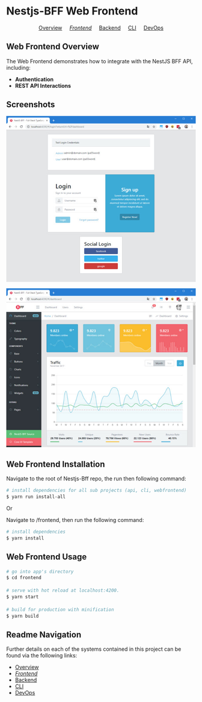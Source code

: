 # Nestjs-BFF Web Frontend

<p align="center">
  <a href="../README.md">Overview</a>
  &nbsp;&nbsp;&nbsp;
	<i><a href="README.md">Frontend</a></i>
  &nbsp;&nbsp;&nbsp;
	<a href="../backend/README.md">Backend</a>
  &nbsp;&nbsp;&nbsp;
	<a href="../cli/README.md">CLI</a>
  &nbsp;&nbsp;&nbsp;
	<a href="../DEVOPS.md">DevOps</a>
</p>

## Web Frontend Overview

The Web Frontend demonstrates how to integrate with the NestJS BFF API, including:

- **Authentication**
- **REST API Interactions**

## Screenshots

![Login - includes local and social auth](../docs/images/login.jpg 'Login')

![Dashboard - leverages CoreUI template](../docs/images/dashboard.jpg 'Dashboard')

## Web Frontend Installation

Navigate to the root of Nestjs-Bff repo, the run then following command:

```bash
# install dependencies for all sub projects (api, cli, webfrontend)
$ yarn run install-all

```

Or

Navigate to /frontend, then run the following command:

```bash
# install dependencies
$ yarn install

```

## Web Frontend Usage

```bash
# go into app's directory
$ cd frontend

# serve with hot reload at localhost:4200.
$ yarn start

# build for production with minification
$ yarn build

```

## Readme Navigation

Further details on each of the systems contained in this project can be found via the following links:

- [Overview](../README.md)
- _[Frontend](README.md)_
- [Backend](../backend/README.md)
- [CLI](../cli/README.md)
- [DevOps](../DEVOPS.md)
